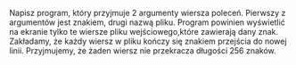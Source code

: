 Napisz program, który przyjmuje 2 argumenty wiersza poleceń. Pierwszy z argumentów jest znakiem, drugi nazwą pliku. Program powinien wyświetlić na ekranie tylko te wiersze pliku wejściowego,które zawierają dany znak. Zakładamy, że każdy wiersz w pliku kończy się znakiem przejścia do nowej linii. Przyjmujemy, że żaden wiersz nie przekracza długości 256 znaków.
